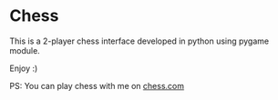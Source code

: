 # Chess
This is a 2-player chess interface developed in python using pygame module.

Enjoy :)

PS: You can play chess with me on [chess.com](https://chess.com/members/InviBull)